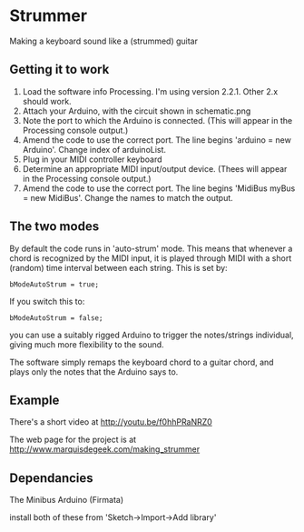 # Strummer
Making a keyboard sound like a (strummed) guitar

## Getting it to work

1. Load the software info Processing. I'm using version 2.2.1. Other 2.x should work.
2. Attach your Arduino, with the circuit shown in schematic.png
3. Note the port to which the Arduino is connected. (This will appear in the Processing console output.)
4. Amend the code to use the correct port. The line begins 'arduino = new Arduino'. Change index of arduinoList.
5. Plug in your MIDI controller keyboard
6. Determine an appropriate MIDI input/output device. (Thees will appear in the Processing console output.)
7. Amend the code to use the correct port. The line begins 'MidiBus myBus = new MidiBus'. Change the names to match the output.

## The two modes

By default the code runs in 'auto-strum' mode. This means that whenever a chord is recognized by the MIDI input, it is played through MIDI with a short (random) time interval between each string. This is set by:

```
bModeAutoStrum = true;
```

If you switch this to:

```
bModeAutoStrum = false;
```

you can use a suitably rigged Arduino to trigger the notes/strings individual, giving much more flexibility to the sound.

The software simply remaps the keyboard chord to a guitar chord, and plays only the notes that the Arduino says to.

## Example

There's a short video at  http://youtu.be/f0hhPRaNRZ0

The web page for the project is at http://www.marquisdegeek.com/making_strummer


## Dependancies

The Minibus
Arduino (Firmata)

install both of these from 'Sketch->Import->Add library'


